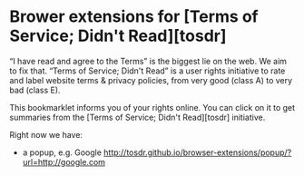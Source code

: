 # Brower extensions for [Terms of Service; Didn't Read][tosdr]

“I have read and agree to the Terms” is the biggest lie on the web.
We aim to fix that. “Terms of Service; Didn't Read” is a user
rights initiative to rate and label website terms & privacy
policies, from very good (class A) to very bad (class E).

This bookmarklet informs you of your rights online. You can click
on it to get summaries from the [Terms of Service; Didn't
Read][tosdr] initiative.

Right now we have:

 - a popup, e.g. Google
   http://tosdr.github.io/browser-extensions/popup/?url=http://google.com
